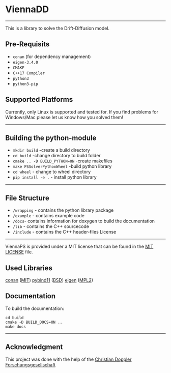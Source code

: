 # ViennaDD
***
This is a library to solve the Drift-Diffusion model. 

## Pre-Requisits
* `conan` (for dependency management)
* `eigen-3.4.0`
* `CMAKE` 
* `C++17 Compiler`
* `python3`
* `python3-pip`

## Supported Platforms
Currently, only Linux is supported and tested for. If you find problems for Windows/Mac please let us know how you solved them!
***

## Building the python-module 

* `mkdir build` -create a build directory
* `cd build` -change directory to build folder
* `cmake .. -D BUILD_PYTHON=ON` -create makefiles
* `make PSSolverPythonWheel` -build python library
* `cd wheel` - change to wheel directory
* `pip install -e .` - install python library

***

File Structure
-----------------

* `/wrapping` - contains the python library package
* `/example` - contains example code
* `/docs`- contains information for doxygen to build the documentation
* `/lib` - contains the C++ sourcecode
* `/include` - contains the C++ header-files
License
--------
ViennaPS is provided under a MIT license that can be found in the [MIT LICENSE](LICENSE) file.


Used Libraries
-----------------

[conan](https://github.com/conan-io/conan) ([MIT](https://raw.githubusercontent.com/conan-io/conan/develop/LICENSE.md))
[pybind11](https://github.com/pybind/pybind11/) ([BSD](https://raw.githubusercontent.com/pybind/pybind11/master/LICENSE))
[eigen](https://gitlab.com/libeigen/eigen) ([MPL2](https://gitlab.com/libeigen/eigen/-/raw/master/COPYING.MPL2))

## Documentation
To build the documentation:
```
cd build
cmake -D BUILD_DOCS=ON ..
make docs
```
--------------------------
Acknowledgment
----------------
This project was done with the help of the [Christian Doppler Forschungsgesellschaft](https://www.cdg.ac.at/)





